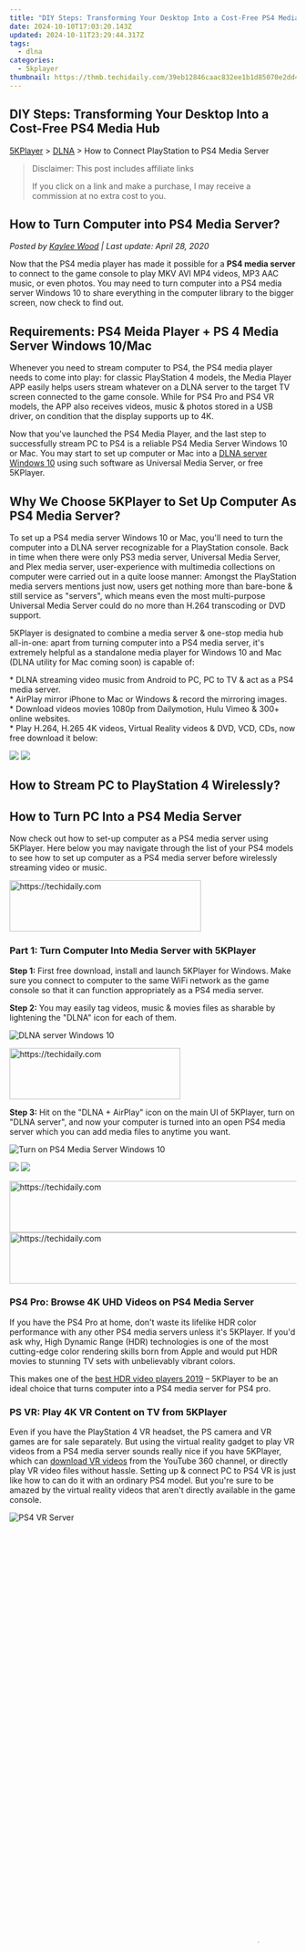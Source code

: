 ```yaml
---
title: "DIY Steps: Transforming Your Desktop Into a Cost-Free PS4 Media Hub"
date: 2024-10-10T17:03:20.143Z
updated: 2024-10-11T23:29:44.317Z
tags:
  - dlna
categories:
  - 5kplayer
thumbnail: https://thmb.techidaily.com/39eb12846caac832ee1b1d85070e2dd4cb557f02287ca2d451303bdd76b5dd20.jpg
---
```


## DIY Steps: Transforming Your Desktop Into a Cost-Free PS4 Media Hub

[5KPlayer](https://tools.techidaily.com/5kplayer/products/) \> [DLNA](https://tools.techidaily.com/5kplayer/dlna/) \> How to Connect PlayStation to PS4 Media Server

>  Disclaimer: This post includes affiliate links
>
>  If you click on a link and make a purchase, I may receive a commission at no extra cost to you.
>

## How to Turn Computer into PS4 Media Server?

 _Posted by [Kaylee Wood](https://www.quora.com/profile/Amanda-Hu-21) | Last update: April 28, 2020_

Now that the PS4 media player has made it possible for a **PS4 media server** to connect to the game console to play MKV AVI MP4 videos, MP3 AAC music, or even photos. You may need to turn computer into a PS4 media server Windows 10 to share everything in the computer library to the bigger screen, now check to find out.

## Requirements: PS4 Meida Player + PS 4 Media Server Windows 10/Mac

Whenever you need to stream computer to PS4, the PS4 media player needs to come into play: for classic PlayStation 4 models, the Media Player APP easily helps users stream whatever on a DLNA server to the target TV screen connected to the game console. While for PS4 Pro and PS4 VR models, the APP also receives videos, music & photos stored in a USB driver, on condition that the display supports up to 4K. 

Now that you've launched the PS4 Media Player, and the last step to successfully stream PC to PS4 is a reliable PS4 Media Server Windows 10 or Mac. You may start to set up computer or Mac into a [DLNA server Windows 10](https://tools.techidaily.com/5kplayer/dlna/) using such software as Universal Media Server, or free 5KPlayer.

## Why We Choose 5KPlayer to Set Up Computer As PS4 Media Server?

To set up a PS4 media server Windows 10 or Mac, you'll need to turn the computer into a DLNA server recognizable for a PlayStation console. Back in time when there were only PS3 media server, Universal Media Server, and Plex media server, user-experience with multimedia collections on computer were carried out in a quite loose manner: Amongst the PlayStation media servers mentions just now, users get nothing more than bare-bone & still service as "servers", which means even the most multi-purpose Universal Media Server could do no more than H.264 transcoding or DVD support. 

5KPlayer is designated to combine a media server & one-stop media hub all-in-one: apart from turning computer into a PS4 media server, it's extremely helpful as a standalone media player for Windows 10 and Mac (DLNA utility for Mac coming soon) is capable of:

\* DLNA streaming video music from Android to PC, PC to TV & act as a PS4 media server.   
\* AirPlay mirror iPhone to Mac or Windows & record the mirroring images.   
\* Download videos movies 1080p from Dailymotion, Hulu Vimeo & 300+ online websites.  
\* Play H.264, H.265 4K videos, Virtual Reality videos & DVD, VCD, CDs, now free download it below:

[![](https://www.5kplayer.com/dlna/../button/freedownwhitewin.png)](https://tools.techidaily.com/5kplayer/products/) [![](https://www.5kplayer.com/dlna/../button/freedownbackmac.png)](https://tools.techidaily.com/5kplayer/products/) 

## How to Stream PC to PlayStation 4 Wirelessly?

## How to Turn PC Into a PS4 Media Server

 Now check out how to set-up computer as a PS4 media server using 5KPlayer. Here below you may navigate through the list of your PS4 models to see how to set up computer as a PS4 media server before wirelessly streaming video or music. 

<!-- affiliate ads begin -->
<a href="https://aligracehair.sjv.io/c/5597632/2135358/19272" target="_top" id="2135358">
  <img src="//a.impactradius-go.com/display-ad/19272-2135358" border="0" alt="https://techidaily.com" width="336" height="90"/>
</a>
<img height="0" width="0" src="https://aligracehair.sjv.io/i/5597632/2135358/19272" style="position:absolute;visibility:hidden;" border="0" />
<!-- affiliate ads end -->

### Part 1: Turn Computer Into Media Server with 5KPlayer

**Step 1:** First free download, install and launch 5KPlayer for Windows. Make sure you connect to computer to the same WiFi network as the game console so that it can function appropriately as a PS4 media server. 

**Step 2:** You may easily tag videos, music & movies files as sharable by lightening the "DLNA" icon for each of them. 

![DLNA server Windows 10](https://www.5kplayer.com/dlna/img/dlna-media-share.jpg) 

<!-- affiliate ads begin -->
<a href="https://laganoo.pxf.io/c/5597632/1657396/16446" target="_top" id="1657396">
  <img src="//a.impactradius-go.com/display-ad/16446-1657396" border="0" alt="https://techidaily.com" width="300" height="90"/>
</a>
<img height="0" width="0" src="https://laganoo.pxf.io/i/5597632/1657396/16446" style="position:absolute;visibility:hidden;" border="0" />
<!-- affiliate ads end -->

**Step 3:** Hit on the "DLNA + AirPlay" icon on the main UI of 5KPlayer, turn on "DLNA server", and now your computer is turned into an open PS4 media server which you can add media files to anytime you want.

![Turn on PS4 Media Server Windows 10](https://www.5kplayer.com/dlna/img/turn-on-dlna-server.jpg) 

[![](https://www.5kplayer.com/dlna/../button/freedownwhitewin.png)](https://tools.techidaily.com/5kplayer/products/) [![](https://www.5kplayer.com/dlna/../button/freedownbackmac.png)](https://tools.techidaily.com/5kplayer/products/) 

<!-- affiliate ads begin -->
<a href="https://appsumo.8odi.net/c/5597632/2075462/7443" target="_top" id="2075462">
  <img src="//a.impactradius-go.com/display-ad/7443-2075462" border="0" alt="https://techidaily.com" width="728" height="90"/>
</a>
<img height="0" width="0" src="https://appsumo.8odi.net/i/5597632/2075462/7443" style="position:absolute;visibility:hidden;" border="0" />
<!-- affiliate ads end -->

<!-- affiliate ads begin -->
<a href="https://aligracehair.sjv.io/c/5597632/1997695/19272" target="_top" id="1997695">
  <img src="//a.impactradius-go.com/display-ad/19272-1997695" border="0" alt="https://techidaily.com" width="728" height="90"/>
</a>
<img height="0" width="0" src="https://aligracehair.sjv.io/i/5597632/1997695/19272" style="position:absolute;visibility:hidden;" border="0" />
<!-- affiliate ads end -->

### PS4 Pro: Browse 4K UHD Videos on PS4 Media Server

If you have the PS4 Pro at home, don't waste its lifelike HDR color performance with any other PS4 media servers unless it's 5KPlayer. If you'd ask why, High Dynamic Range (HDR) technologies is one of the most cutting-edge color rendering skills born from Apple and would put HDR movies to stunning TV sets with unbelievably vibrant colors. 

This makes one of the [best HDR video players 2019](https://tools.techidaily.com/5kplayer/video-music-player/) – 5KPlayer to be an ideal choice that turns computer into a PS4 media server for PS4 pro. 

### PS VR: Play 4K VR Content on TV from 5KPlayer

Even if you have the PlayStation 4 VR headset, the PS camera and VR games are for sale separately. But using the virtual reality gadget to play VR videos from a PS4 media server sounds really nice if you have 5KPlayer, which can [download VR videos](https://tools.techidaily.com/5kplayer/youtube-download/) from the YouTube 360 channel, or directly play VR video files without hassle. Setting up & connect PC to PS4 VR is just like how to can do it with an ordinary PS4 model. But you're sure to be amazed by the virtual reality videos that aren't directly available in the game console. 

![PS4 VR Server](https://www.5kplayer.com/dlna/img/ps4-vr-media-server.jpg) 

<!-- affiliate ads begin -->
<span id="1531879">
					<video width="864" height="1536" style="cursor:pointer"
           poster="//a.impactradius-go.com/display-clicktoplayimage/1531879.png"
           onclick="if(!this.playClicked){this.play();this.setAttribute('controls',true);this.playClicked=true;}">
	   <source src="//a.impactradius-go.com/display-ad/16446-1531879">
	   <img src="//a.impactradius-go.com/display-clicktoplayimage/1531879.png" style="border: none; height: 100%; width: 100%; object-fit: contain">
	</video>
	<div style="width:540px;text-align:center"><a href="javascript:window.open(decodeURIComponent('https%3A%2F%2Flaganoo.pxf.io%2Fc%2F5597632%2F1531879%2F16446'), '_blank');void(0);">Click here</a></div>
</span>
<img height="0" width="0" src="https://imp.pxf.io/i/5597632/1531879/16446" style="position:absolute;visibility:hidden;" border="0" />
<!-- affiliate ads end -->

### FAQs About the PS4 Media Server

#### **Advantages of Turning Computer Into a PS4 Media Server**

By turning your computer into a PS4 media server means the computer is now DLNA-compliant & can interoperate with the PS4\. This also works for a Mac computer.   
By the time you managed to make a computer a PS4 media server, it's not just the game console that you play, but also other DLNA-compliant devices, such as a Samsung smart TV, or LG smart TV can connect to the home media server & play the media files on that computer. 

#### **How to Use PS4 as a Media Streamer?**

To be specific, you always need to connect PS4 to a TV screen to play games or watch videos movies. The PS4 itself doesn't turn into any forms of media servers, but it can read the media content when the set-up PS4 media server uses DLNA protocol. In that form, the only way to use PS4 as a media streamer is to make contents on a PS4 media server recognizable for the console.

### PS4 Pro: Browse 4K UHD Videos on PS4 Media Server

If you have the PS4 Pro at home, don't waste its lifelike HDR color performance with any other PS4 media servers unless it's 5KPlayer. If you'd ask why, High Dynamic Range (HDR) technologies is one of the most cutting-edge color rendering skills born from Apple and would put HDR movies to stunning TV sets with unbelievably vibrant colors. 

This makes one of the [best HDR video players 2019](https://tools.techidaily.com/5kplayer/video-music-player/) – 5KPlayer to be an ideal choice that turns computer into a PS4 media server for PS4 pro. 

<!-- affiliate ads begin -->
<a href="https://aligracehair.sjv.io/c/5597632/2006946/19272" target="_top" id="2006946">
  <img src="//a.impactradius-go.com/display-ad/19272-2006946" border="0" alt="https://techidaily.com" width="728" height="90"/>
</a>
<img height="0" width="0" src="https://aligracehair.sjv.io/i/5597632/2006946/19272" style="position:absolute;visibility:hidden;" border="0" />
<!-- affiliate ads end -->

### PS VR: Play 4K VR Content on TV from 5KPlayer

Even if you have the PlayStation 4 VR headset, the PS camera and VR games are for sale separately. But using the virtual reality gadget to play VR videos from a PS4 media server sounds really nice if you have 5KPlayer, which can [download VR videos](https://tools.techidaily.com/5kplayer/youtube-download/) from the YouTube 360 channel, or directly play VR video files without hassle. Setting up & connect PC to PS4 VR is just like how to can do it with an ordinary PS4 model. But you're sure to be amazed by the virtual reality videos that aren't directly available in the game console. 

![PS4 VR Server](https://www.5kplayer.com/dlna/img/ps4-vr-media-server.jpg) 

### FAQs About the PS4 Media Server

#### **Advantages of Turning Computer Into a PS4 Media Server**

By turning your computer into a PS4 media server means the computer is now DLNA-compliant & can interoperate with the PS4\. This also works for a Mac computer.   
By the time you managed to make a computer a PS4 media server, it's not just the game console that you play, but also other DLNA-compliant devices, such as a Samsung smart TV, or LG smart TV can connect to the home media server & play the media files on that computer. 

#### **How to Use PS4 as a Media Streamer?**

To be specific, you always need to connect PS4 to a TV screen to play games or watch videos movies. The PS4 itself doesn't turn into any forms of media servers, but it can read the media content when the set-up PS4 media server uses DLNA protocol. In that form, the only way to use PS4 as a media streamer is to make contents on a PS4 media server recognizable for the console.

<ins class="adsbygoogle"
     style="display:block"
     data-ad-format="autorelaxed"
     data-ad-client="ca-pub-7571918770474297"
     data-ad-slot="1223367746"></ins>

<ins class="adsbygoogle"
     style="display:block"
     data-ad-client="ca-pub-7571918770474297"
     data-ad-slot="8358498916"
     data-ad-format="auto"
     data-full-width-responsive="true"></ins>

<span class="atpl-alsoreadstyle">Also read:</span>
<div><ul>
<li><a href="https://fox-access.techidaily.com/new-2024-approved-synchronized-system-apple-watch-and-mac-unlocking/"><u>[New] 2024 Approved Synchronized System Apple Watch and Mac Unlocking</u></a></li>
<li><a href="https://instagram-clips.techidaily.com/new-igtv-video-placement-to-facebook-networks-5-ways/"><u>[New] IGTV Video Placement to Facebook Networks (5 Ways)</u></a></li>
<li><a href="https://tiktok-clips.techidaily.com/updated-2024-approved-the-easiest-way-to-download-and-use-tiktok-on-your-macbook/"><u>[Updated] 2024 Approved The Easiest Way to Download and Use TikTok on Your MacBook</u></a></li>
<li><a href="https://instagram-video-files.techidaily.com/updated-the-ultimate-list-for-capturing-instagram-vids-pcmac-for-2024/"><u>[Updated] The Ultimate List for Capturing Instagram Vids (PC/Mac) for 2024</u></a></li>
<li><a href="https://fox-direct.techidaily.com/2024-approved-memetic-flesh-eater-artist/"><u>2024 Approved Memetic Flesh Eater Artist</u></a></li>
<li><a href="https://media-tips.techidaily.com/2024s-top-tools-for-extracting-audio-from-mp4-videos-comprehensive-desktop-and-online-solutions/"><u>2024'S Top Tools for Extracting Audio From MP4 Videos: Comprehensive Desktop & Online Solutions</u></a></li>
<li><a href="https://media-tips.techidaily.com/1723620209216-create-customizable-mp3-ringtones-with-our-user-friendly-cutting-tool/"><u>Create Customizable MP3 Ringtones with Our User-Friendly Cutting Tool</u></a></li>
<li><a href="https://buynow-info.techidaily.com/expert-insights-into-the-newly-released-ampace-andes-1500-portable-energy-solution/"><u>Expert Insights Into the Newly Released Ampace Andes 1500 Portable Energy Solution</u></a></li>
<li><a href="https://media-tips.techidaily.com/free-guide-mastering-the-art-of-reducing-tempo-in-mp3-songs/"><u>Free Guide: Mastering the Art of Reducing Tempo in MP3 Songs</u></a></li>
<li><a href="https://media-tips.techidaily.com/how-to-efficiently-transform-flac-files-into-high-quality-aac-format/"><u>How to Efficiently Transform FLAC Files Into High-Quality AAC Format</u></a></li>
<li><a href="https://youtube-clips.techidaily.com/leveraging-visuals-a-step-by-step-guide-for-youtube-trailers/"><u>Leveraging Visuals A Step-by-Step Guide for YouTube Trailers</u></a></li>
<li><a href="https://ai-video-apps.techidaily.com/new-2024-approved-from-shaky-to-steady-video-stabilization-techniques-in-fcpx/"><u>New 2024 Approved From Shaky to Steady Video Stabilization Techniques in FCPX</u></a></li>
<li><a href="https://media-tips.techidaily.com/preserve-superior-sound-clarity-when-editing-mp3s-online-and-offline-a-comprehensive-tutorial/"><u>Preserve Superior Sound Clarity When Editing MP3s Online and Offline - A Comprehensive Tutorial</u></a></li>
<li><a href="https://media-tips.techidaily.com/step-by-step-guide-converting-wma-audio-to-wav-format-quickly-and-easily/"><u>Step-by-Step Guide: Converting WMA Audio to WAV Format Quickly & Easily</u></a></li>
<li><a href="https://media-tips.techidaily.com/step-by-step-guide-transforming-flac-files-into-apples-superior-alac-format/"><u>Step-by-Step Guide: Transforming FLAC Files Into Apple's Superior ALAC Format</u></a></li>
<li><a href="https://technical-tips.techidaily.com/troubleshoot-hulus-rununk13-issue-comprehensive-fixes-unveiled/"><u>Troubleshoot Hulu's RUNUNK13 Issue – Comprehensive Fixes Unveiled!</u></a></li>
<li><a href="https://media-tips.techidaily.com/unraveling-the-mystery-of-3d-audio-technology-functionality-and-reliable-download-sources/"><u>Unraveling the Mystery of 3D Audio Technology: Functionality & Reliable Download Sources</u></a></li>
</ul></div>

